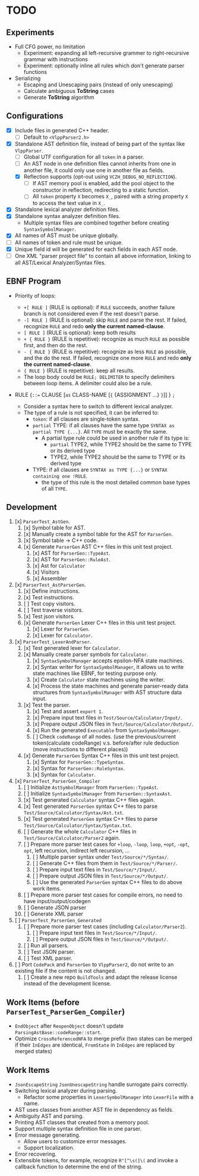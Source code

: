 # TODO

## Experiments

- Full CFG power, no limitation
  - Experiment: expanding all left-recursive grammer to right-recursive grammar with instructions
  - Experiment: optionally inline all rules which don't generate parser functions
- Serializing
  - Escaping and Unescaping pairs (instead of only unescaping)
  - Calculate ambiguous **ToString** cases
  - Generate **ToString** algorithm

## Configurations

- [x] Include files in generated C++ header.
  - [ ] Default to `<VlppParser2.h>`
- [x] Standalone AST definition file, instead of being part of the syntax like `VlppParser`.
  - [ ] Global UTF configuration for all `token` in a parser.
  - [ ] An AST node in one definition files cannot inherits from one in another file, it could only use one in another file as fields.
  - [x] Reflection supports (opt-out using `VCZH_DEBUG_NO_REFLECTION`).
    - [ ] If AST memory pool is enabled, add the pool object to the constructor in reflection, redirecting to a static function.
    - [ ] All `token` property `X` becomes `X_`, paired with a string property `X` to access the text value in `X_`.
- [x] Standalone lexical analyzer definition files.
- [x] Standalone syntax analyzer definition files.
  - Multiple syntax files are combined together before creating `SyntaxSymbolManager`.
- [x] All names of AST must be unique globally.
- [ ] All names of token and rule must be unique.
- [x] Unique field id will be generated for each fields in each AST node.
- [ ] One XML "parser project file" to contain all above information, linking to all AST/Lexical Analyzer/Syntax files.

## EBNF Program

- Priority of loops:
  - `+[ RULE ]` (RULE is optional): if `RULE` succeeds, another failure branch is not considered even if the rest doesn't parse.
  - `-[ RULE ]` (RULE is optional): skip `RULE` and parse the rest. If failed, recognize `RULE` and redo **only the current named-clause**.
  - `[ RULE ]` (RULE is optional): keep both results
  - `+ { RULE }` (RULE is repetitive): recognize as much `RULE` as possible first, and then do the rest.
  - `- { RULE }` (RULE is repetitive): recognize as less `RULE` as possible, and the do the rest. If failed, recognize one more `RULE` and redo **only the current named-clause**.
  - `{ RULE }` (RULE is repetitive): keep all results.
  - The loop body could be `RULE; DELIMITER` to specify delimiters between loop items. A delimiter could also be a rule.

- RULE {`::=` CLAUSE [`as` CLASS-NAME [`{` {ASSIGNMENT ...} `}`]] } `;`
  - Consider a syntax here to switch to different lexical analyzer.
  - The type of a rule is not specified, it can be inferred to:
    - `token`: if all clauses are single-token syntax.
    - `partial` TYPE: if all clauses have the same type `SYNTAX as partial TYPE {...}`. All `TYPE` must be exactly the same.
      - A partial type rule could be used in another rule if its type is:
        - `partial` TYPE2, while TYPE2 should be the same to TYPE or its derived type
        - TYPE2, while TYPE2 should be the same to TYPE or its derived type
    - TYPE: if all clauses are `SYNTAX as TYPE {...}` or `SYNTAX containing one !RULE`.
      - the type of this rule is the most detailed common base types of all `TYPE`.

## Development

1. [x] `ParserTest_AstGen`.
   1. [x] Symbol table for AST.
   2. [x] Manually create a symbol table for the AST for `ParserGen`.
   3. [x] Symbol table -> C++ code.
   4. [x] Generate `ParserGen` AST C++ files in this unit test project.
      1. [x] AST for `ParserGen::TypeAst`.
      2. [x] AST for `ParserGen::RuleAst`.
      3. [x] Ast for `Calculator`
      4. [x] Visitors
      5. [x] Assembler
2. [x] `ParserTest_AstParserGen`.
   1. [x] Define instructions.
   2. [x] Test instructions.
   3. [ ] Test copy visitors.
   4. [ ] Test traverse visitors.
   5. [x] Test json visitors.
   6. [x] Generate `ParserGen` Lexer C++ files in this unit test project.
      1. [x] Lexer for `ParserGen`.
      2. [x] Lexer for `Calculator`.
3. [x] `ParserTest_LexerAndParser`.
   1. [x] Test generated lexer for `Calculator`.
   2. [x] Manually create parser symbols for `Calculator`.
      1. [x] `SyntaxSymbolManager` accepts epsilon-NFA state machines.
      2. [x] Syntax writer for `SyntaxSymbolManager`, it allows us to write state machines like EBNF, for testing purpose only.
      3. [x] Create `Calculator` state machines using the writer.
      4. [x] Process the state machines and generate parser-ready data structures from `SyntaxSymbolManager` with AST structure data input.
   3. [x] Test the parser.
      1. [x] Test and assert `export 1`.
      2. [x] Prepare input text files in `Test/Source/Calculator/Input/`.
      3. [x] Prepare output JSON files in `Test/Source/Calculator/Output/`.
      4. [x] Run the generated `Executable` from `SyntaxSymbolManager`.
      5. [ ] Check `codeRange` of all nodes. (use the previous/current token(calculate codeRange) v.s. before/after rule deduction (move instructions to different places))
   4. [x] Generate `ParserGen` Syntax C++ files in this unit test project.
      1. [x] Syntax for `ParserGen::TypeSyntax`.
      2. [x] Syntax for `ParserGen::RuleSyntax`.
      3. [x] Syntax for `Calculator`.
4. [x] `ParserTest_ParserGen_Compiler`
   1. [ ] Initialize `AstSymbolManager` from `ParserGen::TypeAst`.
   2. [ ] Initialize `SyntaxSymbolManager` from `ParserGen::SyntaxAst`.
   3. [x] Test generated `Calculator` syntax C++ files again.
   4. [x] Test generated `ParserGen` syntax C++ files to parse `Test/Source/Calculator/Syntax/Ast.txt`.
   5. [x] Test generated `ParserGen` syntax C++ files to parse `Test/Source/Calculator/Syntax/Syntax.txt`.
   6. [ ] Generate the whole `Calculator` C++ files in `Test/Source/Calculator/Parser2` again.
   7. [ ] Prepare more parser test cases for `+loop`, `-loop`, `loop`, `+opt`, `-opt`, `opt`, left recursion, indirect left recursion, ...
      1. [ ] Multiple parser syntax under `Test/Source/*/Syntax/`.
      2. [ ] Generate C++ files from them in `Test/Source/*/Parser/`.
      3. [ ] Prepare input text files in `Test/Source/*/Input/`.
      4. [ ] Prepare output JSON files in `Test/Source/*/Output/`.
      5. [ ] Use the generated `ParserGen` syntax C++ files to do above work items.
   8. [ ] Prepare more parser test cases for compile errors, no need to have input/output/codegen
   9. [ ] Generate JSON parser
   10. [ ] Generate XML parser
5. [ ] `ParserTest_ParserGen_Generated`
   1. [ ] Prepare more parser test cases (including `Calculator/Parser2`).
      1. [ ] Prepare input text files in `Test/Source/*/Input/`.
      2. [ ] Prepare output JSON files in `Test/Source/*/Output/`.
   2. [ ] Run all parsers.
   3. [ ] Test JSON parser.
   4. [ ] Test XML parser.
6. [ ] Port `CodePack` and `ParserGen` to `VlppParser2`, do not write to an existing file if the content is not changed.
   1. [ ] Create a new repo `BuildTools` and adapt the release license instead of the development license.

## Work Items (before `ParserTest_ParserGen_Compiler`)

- `EndObject` after `ReopenObject` doesn't update `ParsingAstBase::codeRange::start`.
- Optimize `CrossReferencedNFA` to merge prefix (two states can be merged if their `InEdges` are identical, `FromState` in `InEdges` are replaced by merged states)

## Work Items

- `JsonEscapeString` `JsonUnescapeString` handle surrogate pairs correctly.
- Switching lexical analyzer during parsing.
  - Refactor some properties in `LexerSymbolManager` into `LexerFile` with a name.
- AST uses classes from another AST file in dependency as fields.
- Ambiguity AST and parsing.
- Printing AST classes that created from a memory pool.
- Support multiple syntax definition file in one parser.
- Error message generating.
  - Allow users to customize error messages.
  - Support localization.
- Error recovering.
- Extensible tokens, for example, recognize `R"[^\s(]\(` and invoke a callback function to determine the end of the string.
